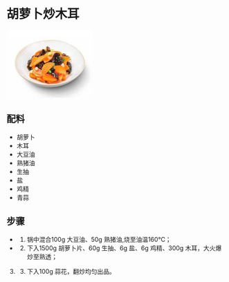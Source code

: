 # 胡萝卜炒木耳

![胡萝卜炒木耳](../images/胡萝卜炒木耳.jpg)

## 配料

- 胡萝卜
- 木耳
- 大豆油
- 熟猪油
- 生抽
- 盐
- 鸡精
- 青蒜

## 步骤

- 1. 锅中混合100g 大豆油、50g 熟猪油,烧至油温160℃；
- 2. 下入1500g 胡萝卜片、60g 生抽、6g 盐、6g 鸡精、300g 木耳，大火爆炒至熟透；

3. 3. 下入100g 蒜花，翻炒均匀出品。
